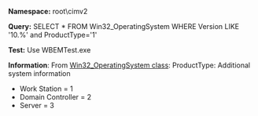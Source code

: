 **Namespace:** root\cimv2

**Query:** SELECT * FROM Win32_OperatingSystem WHERE Version LIKE '10.%' and ProductType='1'

**Test:** Use WBEMTest.exe

**Information**: 
From [Win32_OperatingSystem class](https://msdn.microsoft.com/en-us/library/aa394239(v=vs.85).aspx):
ProductType: Additional system information
* Work Station = 1
* Domain Controller = 2
* Server = 3
